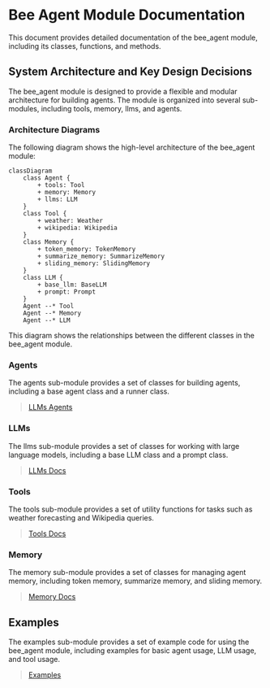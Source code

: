 # Bee Agent Module Documentation
This document provides detailed documentation of the bee_agent module, including its classes, functions, and methods.

## System Architecture and Key Design Decisions
The bee_agent module is designed to provide a flexible and modular architecture for building agents. The module is organized into several sub-modules, including tools, memory, llms, and agents.

### Architecture Diagrams
The following diagram shows the high-level architecture of the bee_agent module:
```mermaid
classDiagram
    class Agent {
        + tools: Tool
        + memory: Memory
        + llms: LLM
    }
    class Tool {
        + weather: Weather
        + wikipedia: Wikipedia
    }
    class Memory {
        + token_memory: TokenMemory
        + summarize_memory: SummarizeMemory
        + sliding_memory: SlidingMemory
    }
    class LLM {
        + base_llm: BaseLLM
        + prompt: Prompt
    }
    Agent --* Tool
    Agent --* Memory
    Agent --* LLM
```
This diagram shows the relationships between the different classes in the bee_agent module.

### Agents
The agents sub-module provides a set of classes for building agents, including a base agent class and a runner class.

> [LLMs Agents](framework.bee_agent_module_documentation.md)

### LLMs
The llms sub-module provides a set of classes for working with large language models, including a base LLM class and a prompt class.

> [LLMs Docs](framework.llms_module_documentation.md)

### Tools
The tools sub-module provides a set of utility functions for tasks such as weather forecasting and Wikipedia queries.

> [Tools Docs](framework.tools_module_documentation.md)

### Memory
The memory sub-module provides a set of classes for managing agent memory, including token memory, summarize memory, and sliding memory.

> [Memory Docs](framework.memory_module_documentation.md)


## Examples
The examples sub-module provides a set of example code for using the bee_agent module, including examples for basic agent usage, LLM usage, and tool usage.

> [Examples](/examples/)
